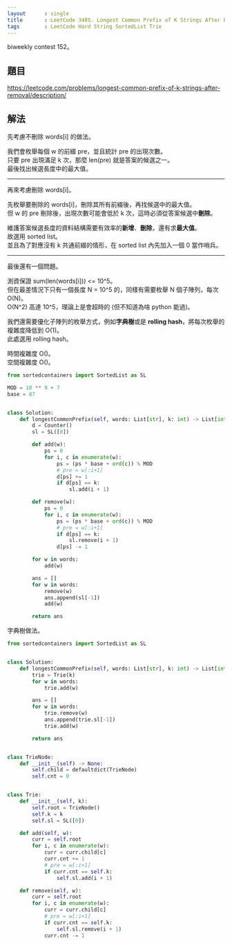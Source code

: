 ```yaml
---
layout      : single
title       : LeetCode 3485. Longest Common Prefix of K Strings After Removal
tags        : LeetCode Hard String SortedList Trie
---
```

biweekly contest 152。

## 題目

<https://leetcode.com/problems/longest-common-prefix-of-k-strings-after-removal/description/>

## 解法

先考慮不刪除 words[i] 的做法。  

我們會枚舉每個 w 的前綴 pre，並且統計 pre 的出現次數。  
只要 pre 出現滿足 k 次，那麼 len(pre) 就是答案的候選之一。  
最後找出候選長度中的最大值。  

---

再來考慮刪除 words[i]。  

先枚舉要刪除的 words[i]，刪除其所有前綴後，再找候選中的最大值。  
但 w 的 pre 刪除後，出現次數可能會低於 k 次，這時必須從答案候選中**刪除**。  

維護答案候選長度的資料結構需要有效率的**新增**、**刪除**，還有求**最大值**。  
故選用 sorted list。  
並且為了對應沒有 k 共通前綴的情形，在 sorted list 內先加入一個 0 當作哨兵。  

---

最後還有一個問題。  

測資保證 sum(len(words[i])) <= 10^5。  
但在最差情況下只有一個長度 N = 10^5 的，同樣有需要枚舉 N 個子陣列，每次 O(N)。  
O(N^2) 高達 10^5，理論上是會超時的 (但不知道為啥 python 能過)。  

我們還需要優化子陣列的枚舉方式，例如**字典樹**或是 **rolling hash**，將每次枚舉的複雜度降低到 O(1)。  
此處選用 rolling hash。  

時間複雜度 O()。  
空間複雜度 O()。  

```python
from sortedcontainers import SortedList as SL

MOD = 10 ** 9 + 7
base = 87


class Solution:
    def longestCommonPrefix(self, words: List[str], k: int) -> List[int]:
        d = Counter()
        sl = SL([0])

        def add(w):
            ps = 0
            for i, c in enumerate(w):
                ps = (ps * base + ord(c)) % MOD
                # pre = w[:i+1]
                d[ps] += 1
                if d[ps] == k:
                    sl.add(i + 1)

        def remove(w):
            ps = 0
            for i, c in enumerate(w):
                ps = (ps * base + ord(c)) % MOD
                # pre = w[:i+1]
                if d[ps] == k:
                    sl.remove(i + 1)
                d[ps] -= 1

        for w in words:
            add(w)

        ans = []
        for w in words:
            remove(w)
            ans.append(sl[-1])
            add(w)

        return ans
```

字典樹做法。  

```python
from sortedcontainers import SortedList as SL


class Solution:
    def longestCommonPrefix(self, words: List[str], k: int) -> List[int]:
        trie = Trie(k)
        for w in words:
            trie.add(w)

        ans = []
        for w in words:
            trie.remove(w)
            ans.append(trie.sl[-1])
            trie.add(w)

        return ans


class TrieNode:
    def __init__(self) -> None:
        self.child = defaultdict(TrieNode)
        self.cnt = 0


class Trie:
    def __init__(self, k):
        self.root = TrieNode()
        self.k = k
        self.sl = SL([0])

    def add(self, w):
        curr = self.root
        for i, c in enumerate(w):
            curr = curr.child[c]
            curr.cnt += 1
            # pre = w[:i+1]
            if curr.cnt == self.k:
                self.sl.add(i + 1)

    def remove(self, w):
        curr = self.root
        for i, c in enumerate(w):
            curr = curr.child[c]
            # pre = w[:i+1]
            if curr.cnt == self.k:
                self.sl.remove(i + 1)
            curr.cnt -= 1
```
